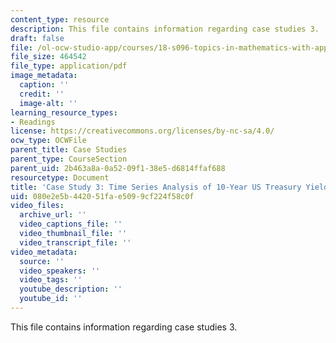 ```yaml
---
content_type: resource
description: This file contains information regarding case studies 3.
draft: false
file: /ol-ocw-studio-app/courses/18-s096-topics-in-mathematics-with-applications-in-finance-fall-2013/080e2e5b442051fae5099cf224f58c0f_MIT18_S096F13_CaseStudy3.pdf
file_size: 464542
file_type: application/pdf
image_metadata:
  caption: ''
  credit: ''
  image-alt: ''
learning_resource_types:
- Readings
license: https://creativecommons.org/licenses/by-nc-sa/4.0/
ocw_type: OCWFile
parent_title: Case Studies
parent_type: CourseSection
parent_uid: 2b463a8a-0a52-09f1-38e5-d6814ffaf688
resourcetype: Document
title: 'Case Study 3: Time Series Analysis of 10-Year US Treasury Yields'
uid: 080e2e5b-4420-51fa-e509-9cf224f58c0f
video_files:
  archive_url: ''
  video_captions_file: ''
  video_thumbnail_file: ''
  video_transcript_file: ''
video_metadata:
  source: ''
  video_speakers: ''
  video_tags: ''
  youtube_description: ''
  youtube_id: ''
---
```

This file contains information regarding case studies 3.